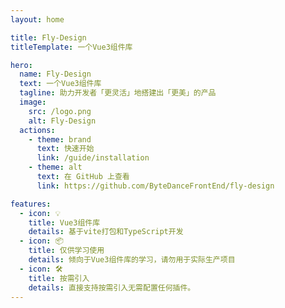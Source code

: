 ```yaml
---
layout: home

title: Fly-Design
titleTemplate: 一个Vue3组件库

hero:
  name: Fly-Design
  text: 一个Vue3组件库
  tagline: 助力开发者「更灵活」地搭建出「更美」的产品
  image:
    src: /logo.png
    alt: Fly-Design
  actions:
    - theme: brand
      text: 快速开始
      link: /guide/installation
    - theme: alt
      text: 在 GitHub 上查看
      link: https://github.com/ByteDanceFrontEnd/fly-design

features:
  - icon: 💡
    title: Vue3组件库
    details: 基于vite打包和TypeScript开发
  - icon: 📦
    title: 仅供学习使用
    details: 倾向于Vue3组件库的学习，请勿用于实际生产项目
  - icon: 🛠️
    title: 按需引入
    details: 直接支持按需引入无需配置任何插件。
---
```

